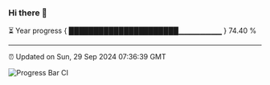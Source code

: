 ### Hi there 👋

⏳ Year progress { ██████████████████████▁▁▁▁▁▁▁▁ } 74.40 %

---

⏰ Updated on Sun, 29 Sep 2024 07:36:39 GMT

![Progress Bar CI](https://github.com/IshwaranRudhara/GIT-ACTION/workflows/Progress%20Bar%20CI/badge.svg)
